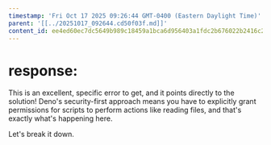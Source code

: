 ```yaml
---
timestamp: 'Fri Oct 17 2025 09:26:44 GMT-0400 (Eastern Daylight Time)'
parent: '[[../20251017_092644.cd50f03f.md]]'
content_id: ee4ed60ec7dc5649b989c18459a1bca6d956403a1fdc2b676022b2416c2d21ce
---
```


# response:

This is an excellent, specific error to get, and it points directly to the solution! Deno's security-first approach means you have to explicitly grant permissions for scripts to perform actions like reading files, and that's exactly what's happening here.

Let's break it down.
